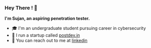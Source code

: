 ### Hey There ! 👋

 **I'm Sujan, an aspiring penetration tester.**


- 🎓 I'm an undergraduate student pursuing career in cybersecurity
- 🌱 I run a startup called [postdev.in](https://postdev.in) 
- 🔗 You can reach out to me at [linkedin](https://www.linkedin.com/in/ksujan/)

